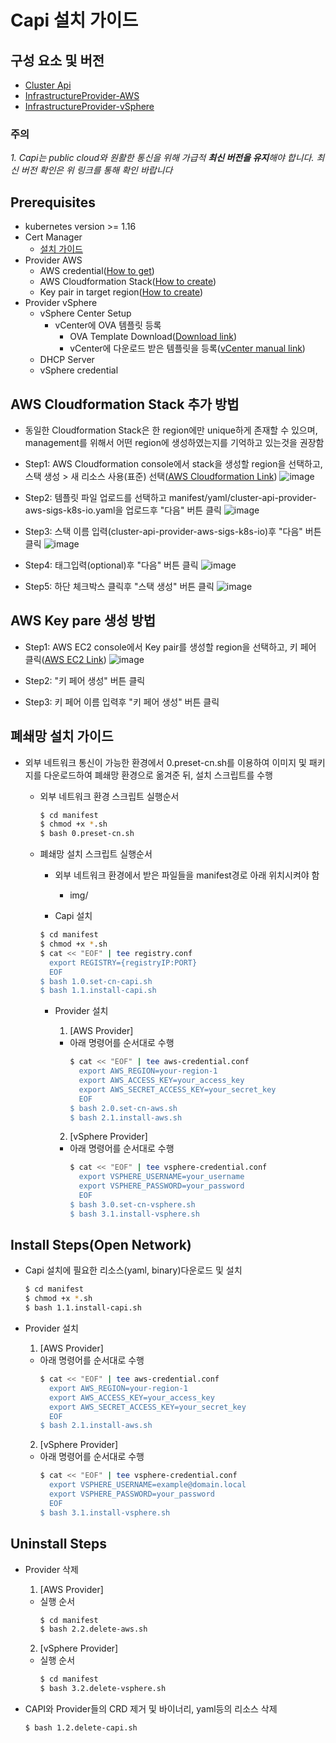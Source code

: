 
# Capi 설치 가이드

## 구성 요소 및 버전
- [Cluster Api](https://github.com/kubernetes-sigs/cluster-api/releases/latest)
- [InfrastructureProvider-AWS](https://github.com/kubernetes-sigs/cluster-api-provider-aws/releases/latest)
- [InfrastructureProvider-vSphere](https://github.com/kubernetes-sigs/cluster-api-provider-vsphere/releases/latest)

 ### **주의**
 _1. Capi는 public cloud와 원활한 통신을 위해 가급적 **최신 버전을 유지**해야 합니다. 최신 버전 확인은 위 링크를 통해 확인 바랍니다_

## Prerequisites
- kubernetes version >= 1.16
- Cert Manager
    - [설치 가이드](https://github.com/tmax-cloud/install-cert-manager)
- Provider AWS
    - AWS credential([How to get](https://docs.aws.amazon.com/IAM/latest/UserGuide/id_credentials_access-keys.html))
    - AWS Cloudformation Stack([How to create](https://github.com/tmax-cloud/install-capi/tree/5.0#AWS-Cloudformation-Stack-추가-방법))
    - Key pair in target region([How to create](https://github.com/tmax-cloud/install-capi/tree/5.0#AWS-Key-pare-생성-방법))
- Provider vSphere
    - vSphere Center Setup
        - vCenter에 OVA 템플릿 등록
            - OVA Template Download([Download link](https://storage.googleapis.com/capv-images/release/v1.17.3/ubuntu-1804-kube-v1.17.3.ova))
            - vCenter에 다운로드 받은 템플릿을 등록([vCenter manual link](https://docs.vmware.com/kr/VMware-vSphere/7.0/com.vmware.vsphere.vm_admin.doc/GUID-AFEDC48B-C96F-4088-9C1F-4F0A30E965DE.html))
    - DHCP Server
    - vSphere credential

## AWS Cloudformation Stack 추가 방법
- 동일한 Cloudformation Stack은 한 region에만 unique하게 존재할 수 있으며, management를 위해서 어떤 region에 생성하였는지를 기억하고 있는것을 권장함

- Step1: AWS Cloudformation console에서 stack을 생성할 region을 선택하고, 스택 생성 > 새 리소스 사용(표준) 선택([AWS Cloudformation Link](https://console.aws.amazon.com/cloudformation))
![image](figure/step1.png)

- Step2: 템플릿 파일 업로드를 선택하고 manifest/yaml/cluster-api-provider-aws-sigs-k8s-io.yaml을 업로드후 "다음" 버튼 클릭
![image](figure/step2.png)

- Step3: 스택 이름 입력(cluster-api-provider-aws-sigs-k8s-io)후 "다음" 버튼 클릭
![image](figure/step3.png)

- Step4: 태그입력(optional)후 "다음" 버튼 클릭
![image](figure/step4.png)

- Step5: 하단 체크박스 클릭후 "스택 생성" 버튼 클릭
![image](figure/step5.png)

## AWS Key pare 생성 방법
- Step1: AWS EC2 console에서 Key pair를 생성할 region을 선택하고, 키 페어 클릭([AWS EC2 Link](https://console.aws.amazon.com/ec2/v2))
![image](figure/keypair_step1.png)

- Step2: "키 페어 생성" 버튼 클릭

- Step3: 키 페어 이름 입력후 "키 페어 생성" 버튼 클릭

## 폐쇄망 설치 가이드
- 외부 네트워크 통신이 가능한 환경에서 0.preset-cn.sh를 이용하여 이미지 및 패키지를 다운로드하여 폐쇄망 환경으로 옮겨준 뒤, 설치 스크립트를 수행
    - 외부 네트워크 환경 스크립트 실행순서
        ```bash
        $ cd manifest
        $ chmod +x *.sh
        $ bash 0.preset-cn.sh
        ```

    - 폐쇄망 설치 스크립트 실행순서
        - 외부 네트워크 환경에서 받은 파일들을 manifest경로 아래 위치시켜야 함
            - img/

        - Capi 설치
        ```bash
        $ cd manifest
        $ chmod +x *.sh
        $ cat << "EOF" | tee registry.conf
          export REGISTRY={registryIP:PORT}
          EOF
        $ bash 1.0.set-cn-capi.sh
        $ bash 1.1.install-capi.sh
        ```
        
        - Provider 설치
            1. [AWS Provider]
            - 아래 명령어를 순서대로 수행
                ```bash
                $ cat << "EOF" | tee aws-credential.conf
                  export AWS_REGION=your-region-1
                  export AWS_ACCESS_KEY=your_access_key
                  export AWS_SECRET_ACCESS_KEY=your_secret_key
                  EOF
                $ bash 2.0.set-cn-aws.sh
                $ bash 2.1.install-aws.sh
                ```

            2. [vSphere Provider]
            - 아래 명령어를 순서대로 수행
                ```bash
                $ cat << "EOF" | tee vsphere-credential.conf
                  export VSPHERE_USERNAME=your_username
                  export VSPHERE_PASSWORD=your_password
                  EOF
                $ bash 3.0.set-cn-vsphere.sh
                $ bash 3.1.install-vsphere.sh
                ```
## Install Steps(Open Network)
- Capi 설치에 필요한 리소스(yaml, binary)다운로드 및 설치
    ```bash
    $ cd manifest
    $ chmod +x *.sh
    $ bash 1.1.install-capi.sh
    ```

- Provider 설치
    1. [AWS Provider]
    - 아래 명령어를 순서대로 수행
        ```bash
        $ cat << "EOF" | tee aws-credential.conf
          export AWS_REGION=your-region-1
          export AWS_ACCESS_KEY=your_access_key
          export AWS_SECRET_ACCESS_KEY=your_secret_key
          EOF
        $ bash 2.1.install-aws.sh

    2. [vSphere Provider]
    - 아래 명령어를 순서대로 수행
        ```bash
        $ cat << "EOF" | tee vsphere-credential.conf
          export VSPHERE_USERNAME=example@domain.local
          export VSPHERE_PASSWORD=your_password
          EOF
        $ bash 3.1.install-vsphere.sh
        ```
## Uninstall Steps
- Provider 삭제
    1. [AWS Provider]
    - 실행 순서
        ```bash
        $ cd manifest
        $ bash 2.2.delete-aws.sh
        ```

    2. [vSphere Provider]
    - 실행 순서
        ```bash
        $ cd manifest
        $ bash 3.2.delete-vsphere.sh
        ```

- CAPI와 Provider들의 CRD 제거 및 바이너리, yaml등의 리소스 삭제
    ```bash
    $ bash 1.2.delete-capi.sh
    ```
